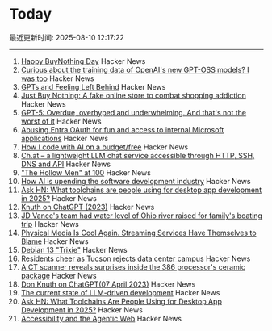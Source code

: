 # Today

最近更新时间: 2025-08-10 12:17:22

--- 
1. [Happy BuyNothing Day](https://justbuynothing.com/) Hacker News
2. [Curious about the training data of OpenAI's new GPT-OSS models? I was too](https://twitter.com/jxmnop/status/1953899426075816164) Hacker News
3. [GPTs and Feeling Left Behind](https://whynothugo.nl/journal/2025/08/06/gpts-and-feeling-left-behind/) Hacker News
4. [Just Buy Nothing: A fake online store to combat shopping addiction](https://justbuynothing.com/) Hacker News
5. [GPT-5: Overdue, overhyped and underwhelming. And that's not the worst of it](https://garymarcus.substack.com/p/gpt-5-overdue-overhyped-and-underwhelming) Hacker News
6. [Abusing Entra OAuth for fun and access to internal Microsoft applications](https://research.eye.security/consent-and-compromise/) Hacker News
7. [How I code with AI on a budget/free](https://wuu73.org/blog/aiguide1.html) Hacker News
8. [Ch.at – a lightweight LLM chat service accessible through HTTP, SSH, DNS and API](https://ch.at/) Hacker News
9. ["The Hollow Men" at 100](https://prufrock.substack.com/p/the-the-hollow-men-at-100) Hacker News
10. [How AI is upending the software development industry](https://www.reuters.com/lifestyle/bootcamp-bust-how-ai-is-upending-software-development-industry-2025-08-09/) Hacker News
11. [Ask HN: What toolchains are people using for desktop app development in 2025?](https://news.ycombinator.com/item?id=44848058) Hacker News
12. [Knuth on ChatGPT (2023)](https://cs.stanford.edu/~knuth/chatGPT20.txt) Hacker News
13. [JD Vance's team had water level of Ohio river raised for family's boating trip](https://www.theguardian.com/us-news/2025/aug/06/jd-vance-ohio-lake-water-levels) Hacker News
14. [Physical Media Is Cool Again. Streaming Services Have Themselves to Blame](https://www.rollingstone.com/culture/culture-features/physical-media-collectors-trend-viral-streamers-1235387314/) Hacker News
15. [Debian 13 "Trixie"](https://www.debian.org/News/2025/20250809) Hacker News
16. [Residents cheer as Tucson rejects data center campus](https://www.datacenterdynamics.com/en/news/residents-cheer-as-tucson-rejects-amazons-massive-project-blue-data-center-campus-in-arizona/) Hacker News
17. [A CT scanner reveals surprises inside the 386 processor's ceramic package](https://www.righto.com/2025/08/intel-386-package-ct-scan.html) Hacker News
18. [Don Knuth on ChatGPT(07 April 2023)](https://cs.stanford.edu/~knuth/chatGPT20.txt) Hacker News
19. [The current state of LLM-driven development](http://blog.tolki.dev/posts/2025/08-07-llms/) Hacker News
20. [Ask HN: What Toolchains Are People Using for Desktop App Development in 2025?](https://news.ycombinator.com/item?id=44848058) Hacker News
21. [Accessibility and the Agentic Web](https://tetralogical.com/blog/2025/08/08/accessibility-and-the-agentic-web/) Hacker News
